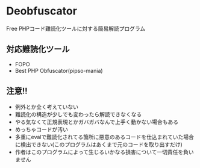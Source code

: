# Deobfuscator
Free PHPコード難読化ツールに対する簡易解読プログラム
## 対応難読化ツール
- FOPO
- Best PHP Obfuscator(pipso-mania)

## 注意!!
- 例外とか全く考えていない
- 難読化の構造が少しでも変わったら解読できなくなる
- やる気なくて正規表現とかガバガバなんで上手く動かない場合もある
- めっちゃコードが汚い
- 多重にevalで難読化されてる箇所に悪意のあるコードを仕込まれていた場合に検出できない(このプログラムはあくまで元のコードを取り出すだけ)
- 作者はこのプログラムによって生じるいかなる損害について一切責任を負いません
